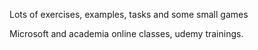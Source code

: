 Lots of exercises, examples, tasks and some small games

Microsoft and academia online classes, udemy trainings.